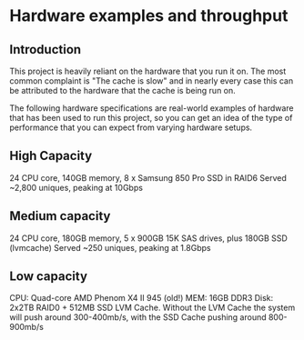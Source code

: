 # Hardware examples and throughput 

## Introduction

This project is heavily reliant on the hardware that you run it on.  The most 
common complaint is "The cache is slow" and in nearly every case this can be 
attributed to the hardware that the cache is being run on.


The following hardware specifications are real-world examples of hardware that
has been used to run this project, so you can get an idea of the type of 
performance that you can expect from varying hardware setups.



## High Capacity

24 CPU core, 140GB memory, 8 x Samsung 850 Pro SSD in RAID6
Served ~2,800 uniques, peaking at 10Gbps


## Medium capacity

24 CPU core, 180GB memory, 5 x 900GB 15K SAS drives, plus 180GB SSD (lvmcache)
Served ~250 uniques, peaking at 1.8Gbps

## Low capacity

CPU: Quad-core AMD Phenom X4 II 945 (old!)
MEM: 16GB DDR3
Disk: 2x2TB RAID0 + 512MB SSD LVM Cache.
Without the LVM Cache the system will push around 300-400mb/s, with the SSD Cache pushing around 800-900mb/s





